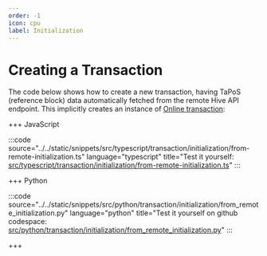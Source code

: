 ```yaml
---
order: -1
icon: cpu
label: Initialization
---
```


# Creating a Transaction

The code below shows how to create a new transaction, having TaPoS (reference block) data automatically fetched from the remote Hive API endpoint. This implicitly creates an instance of [Online transaction](./working-with-transaction/online-transaction):

+++ JavaScript

:::code source="../../static/snippets/src/typescript/transaction/initialization/from-remote-initialization.ts" language="typescript" title="Test it yourself: [src/typescript/transaction/initialization/from-remote-initialization.ts](https://stackblitz.com/github/openhive-network/wax-doc-snippets?file=src%2Ftypescript%2Ftransaction%2Finitialization%2Ffrom-remote-initialization.ts&startScript=test-transaction-initialization-from-remote-initialization)" :::

+++ Python

:::code source="../../static/snippets/src/python/transaction/initialization/from_remote_initialization.py" language="python" title="Test it yourself on github codespace: [src/python/transaction/initialization/from_remote_initialization.py](https://github.com/codespaces/new?repo=openhive-network/wax-doc-snippets&ref=kudmich/python-snippets&file=workspaces/wax-doc-snippets/src/python/transaction/initialization/from_remote_initialization.py)" :::

+++
